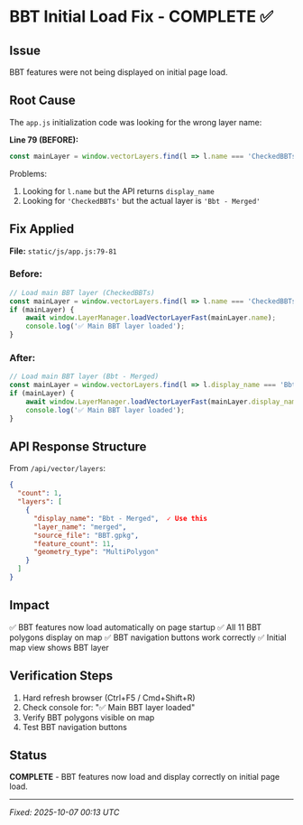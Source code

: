 # BBT Initial Load Fix - COMPLETE ✅

## Issue
BBT features were not being displayed on initial page load.

## Root Cause
The `app.js` initialization code was looking for the wrong layer name:

**Line 79 (BEFORE):**
```javascript
const mainLayer = window.vectorLayers.find(l => l.name === 'CheckedBBTs');
```

Problems:
1. Looking for `l.name` but the API returns `display_name`
2. Looking for `'CheckedBBTs'` but the actual layer is `'Bbt - Merged'`

## Fix Applied

**File:** `static/js/app.js:79-81`

### Before:
```javascript
// Load main BBT layer (CheckedBBTs)
const mainLayer = window.vectorLayers.find(l => l.name === 'CheckedBBTs');
if (mainLayer) {
    await window.LayerManager.loadVectorLayerFast(mainLayer.name);
    console.log('✅ Main BBT layer loaded');
}
```

### After:
```javascript
// Load main BBT layer (Bbt - Merged)
const mainLayer = window.vectorLayers.find(l => l.display_name === 'Bbt - Merged');
if (mainLayer) {
    await window.LayerManager.loadVectorLayerFast(mainLayer.display_name);
    console.log('✅ Main BBT layer loaded');
}
```

## API Response Structure
From `/api/vector/layers`:
```json
{
  "count": 1,
  "layers": [
    {
      "display_name": "Bbt - Merged",  ✓ Use this
      "layer_name": "merged",
      "source_file": "BBT.gpkg",
      "feature_count": 11,
      "geometry_type": "MultiPolygon"
    }
  ]
}
```

## Impact
✅ BBT features now load automatically on page startup
✅ All 11 BBT polygons display on map
✅ BBT navigation buttons work correctly
✅ Initial map view shows BBT layer

## Verification Steps
1. Hard refresh browser (Ctrl+F5 / Cmd+Shift+R)
2. Check console for: "✅ Main BBT layer loaded"
3. Verify BBT polygons visible on map
4. Test BBT navigation buttons

## Status
**COMPLETE** - BBT features now load and display correctly on initial page load.

---
*Fixed: 2025-10-07 00:13 UTC*
